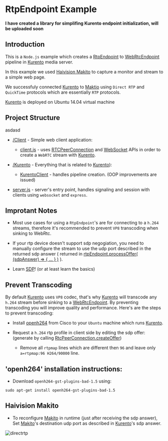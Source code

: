 # RtpEndpoint Example

**I have created a library for simplifing Kurento endpoint initialization, will be uploaded soon**

## Introduction

This is a `Node.js` example which creates a [RtpEndpoint][1] to [WebRtcEndpoint][2] pipeline in [Kurento][4] media server. 

In this example we used [Haivision Makito][3] to capture a monitor and stream to a simple web page.

We successfuly connected [Kurento][4] to [Maktio][3] using `Direct RTP` and `QuickTime` protocols which are essentially `RTP` protocols.

[Kurento][4] is deployed on Ubuntu 14.04 virtual machine

## Project Structure

asdasd

* [/Client](https://github.com/givo/kurento-rtpendpoint/tree/master/client) - Simple web client application: 
  + [client.js](https://github.com/givo/kurento-rtpendpoint/blob/master/client/client.js) - uses [RTCPeerConnection][11] and [WebSocket][10] APIs in order to create a `WebRTC` stream with [Kurento][4].
  
* [/Kurento](https://github.com/givo/kurento-rtpendpoint/tree/master/Kurento) - Everything that is related to [Kurento][4]):
  + [KurentoClient](https://github.com/givo/kurento-rtpendpoint/blob/master/Kurento/KurentoClient.js) - handles pipeline creation. (OOP improvements are issued)

* [server.js](https://github.com/givo/kurento-rtpendpoint/blob/master/server.js) - server's entry point, handles signaling and session with clients using `websocket` and `express`.

## Improtant Notes

* Most use cases for using a `RtpEndpoint`'s are for connecting to a `h.264` streams, therefore it's recommended to prevent `VP8` transcoding when sinking to WebRtc.

* If your rtp device doesn't support sdp negogiation, you need to manually configure the stream to use the udp port described in the returned sdp answer ( returned in [rtpEndpoint.processOffer( (sdpAnswer) => { ... } )][9] ).

* Learn [SDP][7]! (or at least learn the basics)

## Prevent Transcoding

By default [Kurento][4] uses `VP8` codec, that's why [Kurento][4] will transcode any `h.264` stream before sinking to a [WebRtcEndpoint](2). By preventing transcoding you will improve quality and performance. Here's are the steps to prevent transcoding: 

* Install [openh264][5] from Cisco to your `Ubuntu` machine which runs [Kurento][4].

* Request a `h.264` rtp profile in client side by editing the sdp offer: (generate by calling [RtcPeerConnection.createOffer][8])

  + Remove all `rtpmap` lines which are different then `96` and leave only `a=rtpmap:96 H264/90000` line.

## 'openh264' installation instructions:

 * Download `openh264-gst-plugins-bad-1.5` using:
 
```
sudo apt-get install openh264-gst-plugins-bad-1.5
```

## Haivision Makito

* To reconfigure [Makito][3] in runtime (just after receiving the sdp answer), Set [Makito][3]'s destination udp port as described in [Kurento][4]'s sdp answer.

![directrtp](https://user-images.githubusercontent.com/11993599/32729751-7cb526d6-c88d-11e7-8eb5-29e1b17cc117.png)

[1]: https://doc-kurento.readthedocs.io/en/latest/_static/langdoc/jsdoc/kurento-client-js/module-elements.RtpEndpoint.html
[2]: https://doc-kurento.readthedocs.io/en/latest/_static/langdoc/jsdoc/kurento-client-js/module-elements.WebRtcEndpoint.html
[3]: https://www.haivision.com/products/makito-series/makito-x-h264/
[4]: https://www.kurento.org/whats-kurento
[5]: https://github.com/cisco/openh264
[6]: https://webrtc.org/
[7]: https://tools.ietf.org/html/rfc4566
[8]: https://developer.mozilla.org/en-US/docs/Web/API/RTCPeerConnection/createOffer
[9]: https://doc-kurento.readthedocs.io/en/6.7.1/_static/client-jsdoc/module-core_abstracts.SdpEndpoint.html
[10]: https://developer.mozilla.org/en-US/docs/Web/API/WebSockets_API
[11]: https://developer.mozilla.org/en-US/docs/Web/API/RTCPeerConnection

